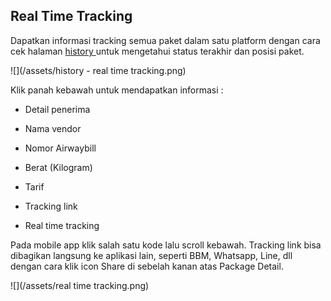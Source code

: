 ## Real Time Tracking

Dapatkan informasi tracking semua paket dalam satu platform dengan cara cek halaman [history ](https://paket.id/book/history)untuk mengetahui status terakhir dan posisi paket.

![](/assets/history - real time tracking.png)

Klik panah kebawah untuk mendapatkan informasi :

* Detail penerima

* Nama vendor

* Nomor Airwaybill

* Berat \(Kilogram\)

* Tarif

* Tracking link

* Real time tracking


Pada mobile app klik salah satu kode lalu scroll kebawah. Tracking link bisa dibagikan langsung ke aplikasi lain, seperti BBM, Whatsapp, Line, dll dengan cara klik icon Share di sebelah kanan atas Package Detail.

![](/assets/real time tracking.png)

